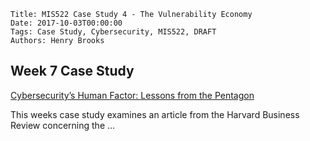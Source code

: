     Title: MIS522 Case Study 4 - The Vulnerability Economy
    Date: 2017-10-03T00:00:00
    Tags: Case Study, Cybersecurity, MIS522, DRAFT
    Authors: Henry Brooks
	
Week 7 Case Study
---

[Cybersecurity’s Human Factor: Lessons from the Pentagon](https://hbr.org/2015/09/cybersecuritys-human-factor-lessons-from-the-pentagon)

This weeks case study examines an article from the Harvard Business Review concerning the ...
